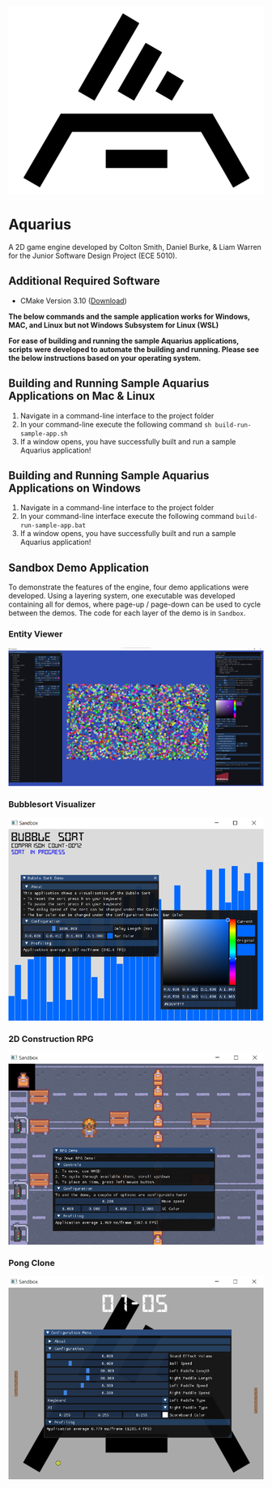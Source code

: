 ![Logo](Resources/logo-black-transparent.png)
# Aquarius
A 2D game engine developed by Colton Smith, Daniel Burke, & Liam Warren for the Junior Software Design Project 
(ECE 5010).

## Additional Required Software
- CMake Version 3.10 ([Download](https://cmake.org/download/))

**The below commands and the sample application works for Windows, MAC, and Linux but not Windows
Subsystem for Linux (WSL)**

**For ease of building and running the sample Aquarius applications, scripts were developed to automate the building and 
running. Please see the below instructions based on your operating system.**

## Building and Running Sample Aquarius Applications on Mac & Linux
1. Navigate in a command-line interface to the project folder
2. In your command-line execute the following command `sh build-run-sample-app.sh`
3. If a window opens, you have successfully built and run a sample Aquarius application!

## Building and Running Sample Aquarius Applications on Windows
1. Navigate in a command-line interface to the project folder
2. In your command-line interface execute the following command `build-run-sample-app.bat`
3. If a window opens, you have successfully built and run a sample Aquarius application!

## Sandbox Demo Application
To demonstrate the features of the engine, four demo applications were developed. Using a layering system, one executable 
was developed containing all for demos, where page-up / page-down can be used to cycle between the demos. The code for each layer of the demo is in `Sandbox`. 

### Entity Viewer
![](Resources/EntityViewer.png)

### Bubblesort Visualizer
![](Resources/BubbleSortVisualizer.png)
### 2D Construction RPG
![](Resources/RPG-Config.png)
### Pong Clone
![](Resources/Pong.png)